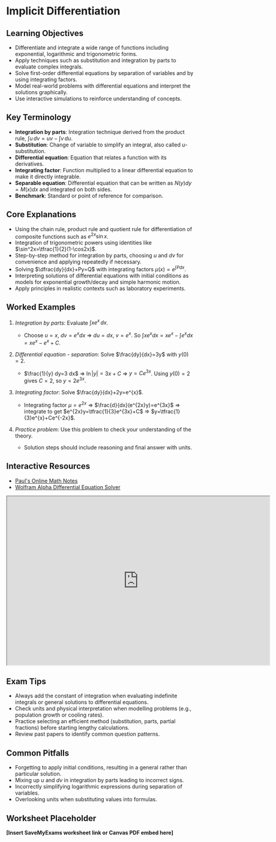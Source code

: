# Implicit Differentiation

## Learning Objectives
- Differentiate and integrate a wide range of functions including exponential, logarithmic and trigonometric forms.
- Apply techniques such as substitution and integration by parts to evaluate complex integrals.
- Solve first-order differential equations by separation of variables and by using integrating factors.
- Model real-world problems with differential equations and interpret the solutions graphically.
- Use interactive simulations to reinforce understanding of concepts.

## Key Terminology
- **Integration by parts**: Integration technique derived from the product rule, $\int u\,dv = uv - \int v\,du$.
- **Substitution**: Change of variable to simplify an integral, also called $u$-substitution.
- **Differential equation**: Equation that relates a function with its derivatives.
- **Integrating factor**: Function multiplied to a linear differential equation to make it directly integrable.
- **Separable equation**: Differential equation that can be written as $N(y)dy=M(x)dx$ and integrated on both sides.
- **Benchmark**: Standard or point of reference for comparison.

## Core Explanations
- Using the chain rule, product rule and quotient rule for differentiation of composite functions such as $e^{2x}\sin x$.
- Integration of trigonometric powers using identities like $\sin^2x=\tfrac{1}{2}(1-\cos2x)$.
- Step-by-step method for integration by parts, choosing $u$ and $dv$ for convenience and applying repeatedly if necessary.
- Solving $\dfrac{dy}{dx}+Py=Q$ with integrating factors $\mu(x)=e^{\int P dx}$.
- Interpreting solutions of differential equations with initial conditions as models for exponential growth/decay and simple harmonic motion.
- Apply principles in realistic contexts such as laboratory experiments.

## Worked Examples
1. *Integration by parts*: Evaluate $\int x e^x\,dx$.
   - Choose $u=x$, $dv=e^x dx$ ⇒ $du=dx$, $v=e^x$. So $\int x e^x dx = x e^x - \int e^x dx = x e^x - e^x + C$.
2. *Differential equation - separation*: Solve $\frac{dy}{dx}=3y$ with $y(0)=2$.
   - $\frac{1}{y} dy=3 dx$ ⇒ $\ln|y|=3x+C$ ⇒ $y=Ce^{3x}$. Using $y(0)=2$ gives $C=2$, so $y=2e^{3x}$.
3. *Integrating factor*: Solve $\frac{dy}{dx}+2y=e^{x}$.
   - Integrating factor $\mu=e^{2x}$ ⇒ $\frac{d}{dx}(e^{2x}y)=e^{3x}$ ⇒ integrate to get $e^{2x}y=\tfrac{1}{3}e^{3x}+C$ ⇒ $y=\tfrac{1}{3}e^{x}+Ce^{-2x}$.

4. *Practice problem*: Use this problem to check your understanding of the theory.
   - Solution steps should include reasoning and final answer with units.
## Interactive Resources
- [Paul's Online Math Notes](https://tutorial.math.lamar.edu/Classes/CalcII/Integrals.aspx)
- [Wolfram Alpha Differential Equation Solver](https://www.wolframalpha.com/input/?i=solve+dy%2Fdx%3Dxy)
<iframe src="https://www.geogebra.org/material/iframe/id/xfekph2r/width/700/height/450/border/888888/rc/false/ai/false/sdz/false" width="700" height="450" title="Interactive simulation" loading="lazy"></iframe>

## Exam Tips
- Always add the constant of integration when evaluating indefinite integrals or general solutions to differential equations.
- Check units and physical interpretation when modelling problems (e.g., population growth or cooling rates).
- Practice selecting an efficient method (substitution, parts, partial fractions) before starting lengthy calculations.
- Review past papers to identify common question patterns.

## Common Pitfalls
- Forgetting to apply initial conditions, resulting in a general rather than particular solution.
- Mixing up $u$ and $dv$ in integration by parts leading to incorrect signs.
- Incorrectly simplifying logarithmic expressions during separation of variables.
- Overlooking units when substituting values into formulas.

## Worksheet Placeholder
**[Insert SaveMyExams worksheet link or Canvas PDF embed here]**
